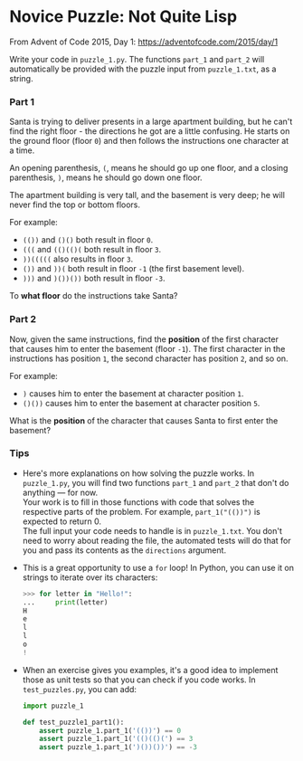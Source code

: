 # Novice Puzzle: Not Quite Lisp

From Advent of Code 2015, Day 1: <https://adventofcode.com/2015/day/1>

Write your code in `puzzle_1.py`. The functions `part_1` and `part_2` will automatically be provided with the puzzle input from `puzzle_1.txt`, as a string.

### Part 1

Santa is trying to deliver presents in a large apartment building, but he can't find the right floor - the directions he got are a little confusing. He starts on the ground floor (floor `0`) and then follows the instructions one character at a time.

An opening parenthesis, `(`, means he should go up one floor, and a closing parenthesis, `)`, means he should go down one floor.

The apartment building is very tall, and the basement is very deep; he will never find the top or bottom floors.

For example:

- `(())` and `()()` both result in floor `0`.
- `(((` and `(()(()(` both result in floor `3`.
- `))(((((` also results in floor `3`.
- `())` and `))(` both result in floor `-1` (the first basement level).
- `)))` and `)())())` both result in floor `-3`.

To **what floor** do the instructions take Santa?

### Part 2

Now, given the same instructions, find the **position** of the first character that causes him to enter the basement (floor `-1`). The first character in the instructions has position `1`, the second character has position `2`, and so on.

For example:

- `)` causes him to enter the basement at character position `1`.
- `()())` causes him to enter the basement at character position `5`.

What is the **position** of the character that causes Santa to first enter the basement?

### Tips

* Here's more explanations on how solving the puzzle works. In `puzzle_1.py`, you will find two functions `part_1` and `part_2` that don't do anything — for now.  
  Your work is to fill in those functions with code that solves the respective parts of the problem. For example, `part_1("(())")` is expected to return 0.  
  The full input your code needs to handle is in `puzzle_1.txt`. You don't need to worry about reading the file, the automated tests will do that for you and pass its contents as the `directions` argument.

* This is a great opportunity to use a `for` loop! In Python, you can use it on strings
to iterate over its characters:

    ```python
    >>> for letter in "Hello!":
    ...     print(letter)
    H
    e
    l
    l
    o
    !
    ```

* When an exercise gives you examples, it's a good idea to implement those as unit tests so that you can check if you code works. In `test_puzzles.py`, you can add:

    ```python
    import puzzle_1
  
    def test_puzzle1_part1():
        assert puzzle_1.part_1('(())') == 0
        assert puzzle_1.part_1('(()(()(') == 3
        assert puzzle_1.part_1(')())())') == -3
    ```